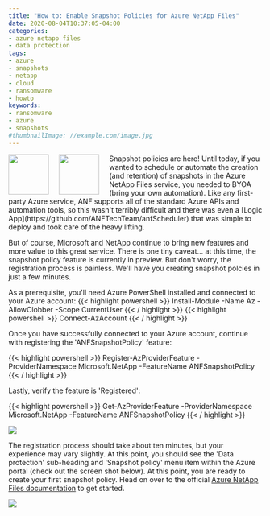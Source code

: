 ```yaml
---
title: "How to: Enable Snapshot Policies for Azure NetApp Files"
date: 2020-08-04T10:37:05-04:00
categories:
- azure netapp files
- data protection
tags:
- azure
- snapshots
- netapp
- cloud
- ransomware
- howto
keywords:
- ransomware
- azure
- snapshots
#thumbnailImage: //example.com/image.jpg
---
```

<img src="/img/anf.svg" height="80" align="left" style="margin: 0px 20px 0px 0px;" />
<img src="/img/snapshotthumb.png" height="80" align="left" style="margin: 0px 20px 0px 0px;" />
Snapshot policies are here! Until today, if you wanted to schedule or automate the creation (and retention) of snapshots in the Azure NetApp Files service, you needed to BYOA (bring your own automation). Like any first-party Azure service, ANF supports all of the standard Azure APIs and automation tools, so this wasn't terribly difficult and there was even a [Logic App](https://github.com/ANFTechTeam/anfScheduler) that was simple to deploy and took care of the heavy lifting.

But of course, Microsoft and NetApp continue to bring new features and more value to this great service. There is one tiny caveat... at this time, the snapshot policy feature is currently in preview. But don't worry, the registration process is painless. We'll have you creating snapshot polcies in just a few minutes.

As a prerequisite, you'll need Azure PowerShell installed and connected to your Azure account:
{{< highlight powershell >}}
Install-Module -Name Az -AllowClobber -Scope CurrentUser
{{< / highlight >}}
{{< highlight powershell >}}
Connect-AzAccount
{{< / highlight >}}

Once you have successfully connected to your Azure account, continue with registering the 'ANFSnapshotPolicy' feature:

{{< highlight powershell >}}
Register-AzProviderFeature -ProviderNamespace Microsoft.NetApp -FeatureName ANFSnapshotPolicy
{{< / highlight >}}

Lastly, verify the feature is 'Registered':

{{< highlight powershell >}}
Get-AzProviderFeature -ProviderNamespace Microsoft.NetApp -FeatureName ANFSnapshotPolicy
{{< / highlight >}}

<img src="/img/snapshotverifyfeature.png" />

The registration process should take about ten minutes, but your experience may vary slightly. At this point, you should see the 'Data protection' sub-heading and 'Snapshot policy' menu item within the Azure portal (check out the screen shot below). At this point, you are ready to create your first snapshot policy. Head on over to the official [Azure NetApp Files documentation](https://docs.microsoft.com/en-us/azure/azure-netapp-files/azure-netapp-files-manage-snapshots) to get started.

<img src="/img/snapshotpolicy.png" />


